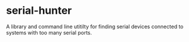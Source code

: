 # serial-hunter
A library and command line utitilty for finding serial devices connected to systems with too many serial ports.
